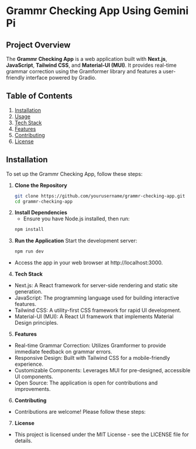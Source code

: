 # Grammr Checking App Using Gemini Pi

## Project Overview
The **Grammr Checking App** is a web application built with **Next.js**, **JavaScript**, **Tailwind CSS**, and **Material-UI (MUI)**. It provides real-time grammar correction using the Gramformer library and features a user-friendly interface powered by Gradio.

## Table of Contents
1. [Installation](#installation)
2. [Usage](#usage)
3. [Tech Stack](#tech-stack)
4. [Features](#features)
5. [Contributing](#contributing)
6. [License](#license)

## Installation
To set up the Grammr Checking App, follow these steps:

1. **Clone the Repository**
   ```bash
   git clone https://github.com/yourusername/grammr-checking-app.git
   cd grammr-checking-app
2. **Install Dependencies**
   - Ensure you have Node.js installed, then run:
   ```bash
   npm install
3. **Run the Application**
   Start the development server:
   ```bash
   npm run dev

 - Access the app in your web browser at http://localhost:3000.
4. **Tech Stack**
 - Next.js: A React framework for server-side rendering and static site generation.
 - JavaScript: The programming language used for building interactive features.
 - Tailwind CSS: A utility-first CSS framework for rapid UI development.
 - Material-UI (MUI): A React UI framework that implements Material Design principles.
5. **Features**
 - Real-time Grammar Correction: Utilizes Gramformer to provide immediate feedback on grammar errors.
 - Responsive Design: Built with Tailwind CSS for a mobile-friendly experience.
 - Customizable Components: Leverages MUI for pre-designed, accessible UI components.
 - Open Source: The application is open for contributions and improvements.

6. **Contributing**
 - Contributions are welcome! Please follow these steps:
 
7. **License**
 - This project is licensed under the MIT License - see the LICENSE file for details.